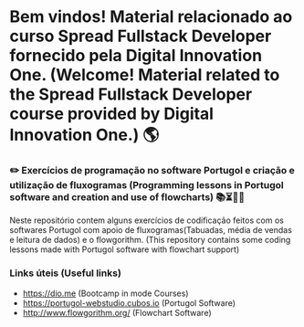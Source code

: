 # Bem vindos! Material relacionado ao curso Spread Fullstack Developer fornecido pela Digital Innovation One. (Welcome! Material related to the Spread Fullstack Developer course provided by Digital Innovation One.) 🌎

### ✏️ Exercícios de programação no software Portugol e criação e utilização de fluxogramas (Programming lessons in Portugol software and creation and use of flowcharts) 📚⏳🤔😉

Neste repositório contem alguns exercícios de codificação feitos com os softwares Portugol com apoio de fluxogramas(Tabuadas, média de vendas e leitura de dados) e o flowgorithm. (This repository contains some coding lessons made with Portugol software with flowchart support)

### Links úteis (Useful links)
+ https://dio.me (Bootcamp in mode Courses)
+ https://portugol-webstudio.cubos.io (Portugol Software)
+ http://www.flowgorithm.org/ (Flowchart Software)


